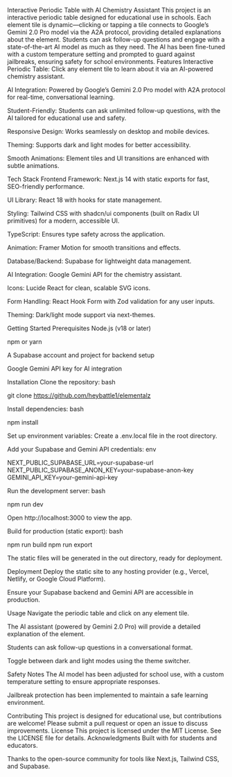 Interactive Periodic Table with AI Chemistry Assistant
This project is an interactive periodic table designed for educational use in schools. Each element tile is dynamic—clicking or tapping a tile connects to Google’s Gemini 2.0 Pro model via the A2A protocol, providing detailed explanations about the element. Students can ask follow-up questions and engage with a state-of-the-art AI model as much as they need. The AI has been fine-tuned with a custom temperature setting and prompted to guard against jailbreaks, ensuring safety for school environments.
Features
Interactive Periodic Table: Click any element tile to learn about it via an AI-powered chemistry assistant.

AI Integration: Powered by Google’s Gemini 2.0 Pro model with A2A protocol for real-time, conversational learning.

Student-Friendly: Students can ask unlimited follow-up questions, with the AI tailored for educational use and safety.

Responsive Design: Works seamlessly on desktop and mobile devices.

Theming: Supports dark and light modes for better accessibility.

Smooth Animations: Element tiles and UI transitions are enhanced with subtle animations.

Tech Stack
Frontend Framework: Next.js 14 with static exports for fast, SEO-friendly performance.

UI Library: React 18 with hooks for state management.

Styling: Tailwind CSS with shadcn/ui components (built on Radix UI primitives) for a modern, accessible UI.

TypeScript: Ensures type safety across the application.

Animation: Framer Motion for smooth transitions and effects.

Database/Backend: Supabase for lightweight data management.

AI Integration: Google Gemini API for the chemistry assistant.

Icons: Lucide React for clean, scalable SVG icons.

Form Handling: React Hook Form with Zod validation for any user inputs.

Theming: Dark/light mode support via next-themes.

Getting Started
Prerequisites
Node.js (v18 or later)

npm or yarn

A Supabase account and project for backend setup

Google Gemini API key for AI integration

Installation
Clone the repository:
bash

git clone https://github.com/heybattle1/elementalz


Install dependencies:
bash

npm install

Set up environment variables:
Create a .env.local file in the root directory.

Add your Supabase and Gemini API credentials:
env

NEXT_PUBLIC_SUPABASE_URL=your-supabase-url
NEXT_PUBLIC_SUPABASE_ANON_KEY=your-supabase-anon-key
GEMINI_API_KEY=your-gemini-api-key

Run the development server:
bash

npm run dev

Open http://localhost:3000 to view the app.

Build for production (static export):
bash

npm run build
npm run export

The static files will be generated in the out directory, ready for deployment.

Deployment
Deploy the static site to any hosting provider (e.g., Vercel, Netlify, or Google Cloud Platform).

Ensure your Supabase backend and Gemini API are accessible in production.

Usage
Navigate the periodic table and click on any element tile.

The AI assistant (powered by Gemini 2.0 Pro) will provide a detailed explanation of the element.

Students can ask follow-up questions in a conversational format.

Toggle between dark and light modes using the theme switcher.

Safety Notes
The AI model has been adjusted for school use, with a custom temperature setting to ensure appropriate responses.

Jailbreak protection has been implemented to maintain a safe learning environment.

Contributing
This project is designed for educational use, but contributions are welcome! Please submit a pull request or open an issue to discuss improvements.
License
This project is licensed under the MIT License. See the LICENSE file for details.
Acknowledgments
Built with  for students and educators.

Thanks to the open-source community for tools like Next.js, Tailwind CSS, and Supabase.

